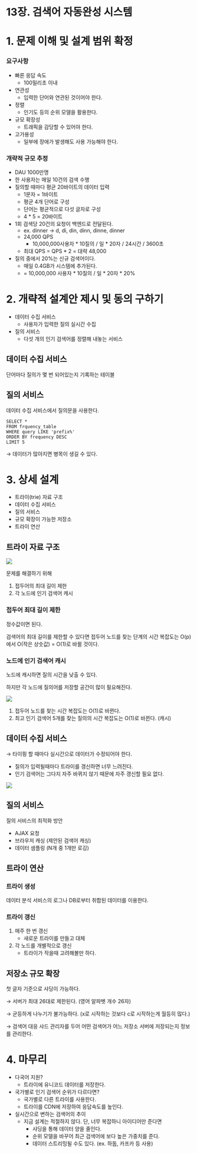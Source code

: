 # 13장. 검색어 자동완성 시스템

# 1. 문제 이해 및 설계 범위 확정

### 요구사항

- 빠른 응답 속도
    - 100밀리초 이내
- 연관성
    - 입력한 단어와 연관된 것이어야 한다.
- 정렬
    - 인기도 등의 순위 모델을 활용한다.
- 규모 확장성
    - 트래픽을 감당할 수 있어야 한다.
- 고가용성
    - 일부에 장애가 발생해도 사용 가능해야 한다.
    

### 개략적 규모 추정

- DAU 1000만명
- 한 사용자는 매일 10건의 검색 수행
- 질의할 때마다 평균 20바이트의 데이터 입력
    - 1문자 = 1바이트
    - 평균 4개 단어로 구성
    - 단어는 평균적으로 다섯 글자로 구성
    - 4 * 5 = 20바이트
- 1회 검색당 20건의 요청이 백엔드로 전달된다.
    - ex. dinner → d, di, din, dinn, dinne, dinner
    - 24,000 QPS
        - 10,000,000사용자 * 10질의 / 일 * 20자 / 24시간 / 3600초
    - 최대 QPS = QPS * 2 = 대략 48,000
- 질의 중에서 20%는 신규 검색어이다.
    - 매일 0.4GB가 시스템에 추가된다.
    - = 10,000,000 사용자 * 10질의 / 일 * 20자 * 20%

# 2. 개략적 설계안 제시 및 동의 구하기

- 데이터 수집 서비스
    - 사용자가 입력한 질의 실시간 수집
- 질의 서비스
    - 다섯 개의 인기 검색어를 정렬해 내놓는 서비스

## 데이터 수집 서비스

단어마다 질의가 몇 번 되어있는지 기록하는 테이블

## 질의 서비스

데이터 수집 서비스에서 질의문을 사용한다.

```
SELECT *
FROM frquency_table
WHERE query LIKE 'prefix%'
ORDER BY frequency DESC
LIMIT 5
```

→ 데이터가 많아지면 병목이 생길 수 있다.

# 3. 상세 설계

- 트라이(trie) 자료 구조
- 데이터 수집 서비스
- 질의 서비스
- 규모 확장이 가능한 저장소
- 트라이 연산

## 트라이 자료 구조

![](img/0.png)

문제를 해결하기 위해

1. 접두어의 최대 길이 제한
2. 각 노드에 인기 검색어 캐시

### 접두어 최대 길이 제한

정수값이면 된다.

검색어의 최대 길이를 제한할 수 있다면 접두어 노드를 찾는 단계의 시간 복잡도는 O(p)에서 O(작은 상숫값) = O(1)로 바뀔 것이다.

### 노드에 인기 검색어 캐시

노드에 캐시하면 질의 시간을 낮출 수 있다.

하지만 각 노드에 질의어를 저장할 공간이 많이 필요해진다.

![](img/1.png)

1. 접두어 노드를 찾는 시간 복잡도는 O(1)로 바뀐다.
2. 최고 인기 검색어 5개를 찾는 질의의 시간 복잡도는 O(1)로 바뀐다. (캐시)

## 데이터 수집 서비스

→ 타이핑 할 때마다 실시간으로 데이터가 수정되어야 한다.

- 질의가 입력될때마다 트라이를 갱신하면 너무 느려진다.
- 인기 검색어는 그다지 자주 바뀌지 않기 때문에 자주 갱신할 필요 없다.

![](img/2.png)

## 질의 서비스

질의 서비스의 최적화 방안

- AJAX 요청
- 브라우저 캐싱 (제안된 검색어 캐싱)
- 데이터 샘플링 (N개 중 1개만 로깅)

## 트라이 연산

### 트라이 생성

데이터 분석 서비스의 로그나 DB로부터 취합된 데이터를 이용한다.

### 트라이 갱신

1. 매주 한 번 갱신
    - 새로운 트라이를 만들고 대체
2. 각 노드를 개별적으로 갱신
    - 트라이가 작을때 고려해볼만 하다.


## 저장소 규모 확장

첫 글자 기준으로 샤딩이 가능하다.

→ 서버가 최대 26대로 제한된다. (영어 알파벳 개수 26자)

→ 균등하게 나누기가 불가능하다. (x로 시작하는 것보다 c로 시작하는게 월등히 많다.)

→ 검색어 대응 샤드 관리자를 두어 어떤 검색어가 어느 저장소 서버에 저장되는지 정보를 관리한다.

# 4. 마무리

- 다국어 지원?
    - 트라이에 유니코드 데이터를 저장한다.
- 국가별로 인기 검색어 순위가 다르다면?
    - 국가별로 다른 트라이를 사용한다.
    - 트라이를 CDN에 저장하여 응답속도를 높인다.
- 실시간으로 변하는 검색어의 추이
    - 지금 설계는 적절하지 않다. 단, 너무 복잡하니 아이디어만 준다면
        - 샤딩을 통해 데이터 양을 줄인다.
        - 순위 모델을 바꾸어 최근 검색어에 보다 높은 가중치를 준다.
        - 데이터 스트리밍될 수도 있다. (ex. 하둡, 카프카 등 사용)